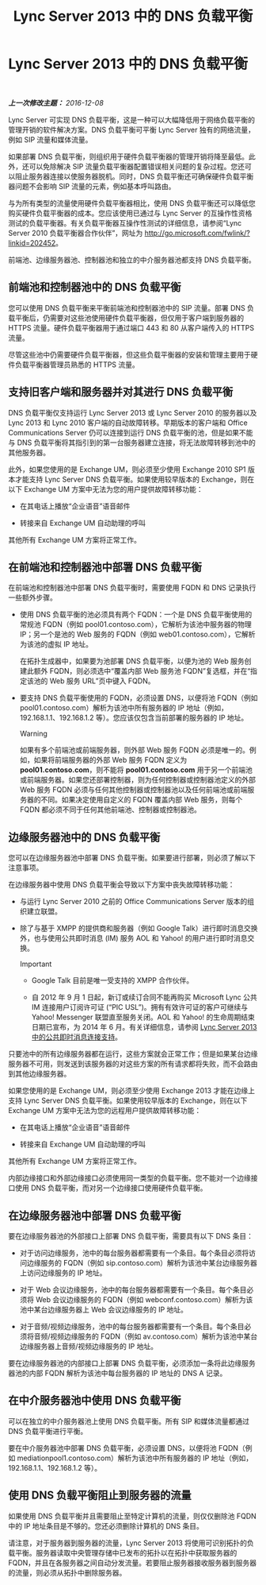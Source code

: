 ﻿---
title: Lync Server 2013 中的 DNS 负载平衡
TOCTitle: Lync Server 2013 中的 DNS 负载平衡
ms:assetid: 7ed0ed20-33ad-4253-926d-21d392590ae7
ms:mtpsurl: https://technet.microsoft.com/zh-cn/library/Gg398634(v=OCS.15)
ms:contentKeyID: 49313389
ms.date: 12/10/2016
mtps_version: v=OCS.15
ms.translationtype: HT
---

# Lync Server 2013 中的 DNS 负载平衡

 

_**上一次修改主题：** 2016-12-08_

Lync Server 可实现 DNS 负载平衡，这是一种可以大幅降低用于网络负载平衡的管理开销的软件解决方案。DNS 负载平衡可平衡 Lync Server 独有的网络流量，例如 SIP 流量和媒体流量。

如果部署 DNS 负载平衡，则组织用于硬件负载平衡器的管理开销将降至最低。此外，还可以免除解决 SIP 流量负载平衡器配置错误相关问题的复杂过程。您还可以阻止服务器连接以使服务器脱机。同时，DNS 负载平衡还可确保硬件负载平衡器问题不会影响 SIP 流量的元素，例如基本呼叫路由。

与为所有类型的流量使用硬件负载平衡器相比，使用 DNS 负载平衡还可以降低您购买硬件负载平衡器的成本。您应该使用已通过与 Lync Server 的互操作性资格测试的负载平衡器。有关负载平衡器互操作性测试的详细信息，请参阅“Lync Server 2010 负载平衡器合作伙伴”，网址为 <http://go.microsoft.com/fwlink/?linkid=202452>。

前端池、边缘服务器池、控制器池和独立的中介服务器池都支持 DNS 负载平衡。

## 前端池和控制器池中的 DNS 负载平衡

您可以使用 DNS 负载平衡来平衡前端池和控制器池中的 SIP 流量。部署 DNS 负载平衡后，仍需要对这些池使用硬件负载平衡器，但仅用于客户端到服务器的 HTTPS 流量。硬件负载平衡器用于通过端口 443 和 80 从客户端传入的 HTTPS 流量。

尽管这些池中仍需要硬件负载平衡器，但这些负载平衡器的安装和管理主要用于硬件负载平衡器管理员熟悉的 HTTPS 流量。

## 支持旧客户端和服务器并对其进行 DNS 负载平衡

DNS 负载平衡仅支持运行 Lync Server 2013 或 Lync Server 2010 的服务器以及 Lync 2013 和 Lync 2010 客户端的自动故障转移。早期版本的客户端和 Office Communications Server 仍可以连接到运行 DNS 负载平衡的池，但是如果不能与 DNS 负载平衡将其指引到的第一台服务器建立连接，将无法故障转移到池中的其他服务器。

此外，如果您使用的是 Exchange UM，则必须至少使用 Exchange 2010 SP1 版本才能支持 Lync Server DNS 负载平衡。如果使用较早版本的 Exchange，则在以下 Exchange UM 方案中无法为您的用户提供故障转移功能：

  - 在其电话上播放“企业语音”语音邮件

  - 转接来自 Exchange UM 自动助理的呼叫

其他所有 Exchange UM 方案将正常工作。

## 在前端池和控制器池中部署 DNS 负载平衡

在前端池和控制器池中部署 DNS 负载平衡时，需要使用 FQDN 和 DNS 记录执行一些额外步骤。

  - 使用 DNS 负载平衡的池必须具有两个 FQDN：一个是 DNS 负载平衡使用的常规池 FQDN（例如 pool01.contoso.com），它解析为该池中服务器的物理 IP；另一个是池的 Web 服务的 FQDN（例如 web01.contoso.com），它解析为该池的虚拟 IP 地址。
    
    在拓扑生成器中，如果要为池部署 DNS 负载平衡，以便为池的 Web 服务创建此额外 FQDN，则必须选中“覆盖内部 Web 服务池 FQDN”复选框，并在“指定该池的 Web 服务 URL”页中键入 FQDN。

  - 要支持 DNS 负载平衡使用的 FQDN，必须设置 DNS，以便将池 FQDN（例如 pool01.contoso.com）解析为该池中所有服务器的 IP 地址（例如，192.168.1.1、192.168.1.2 等）。您应该仅包含当前部署的服务器的 IP 地址。
    
    > [!WARNING]
    > 如果有多个前端池或前端服务器，则外部 Web 服务 FQDN 必须是唯一的。例如，如果将前端服务器的外部 Web 服务 FQDN 定义为 <strong>pool01.contoso.com</strong>，则不能将 <strong>pool01.contoso.com</strong> 用于另一个前端池或前端服务器。如果您还部署控制器，则为任何控制器或控制器池定义的外部 Web 服务 FQDN 必须与任何其他控制器或控制器池以及任何前端池或前端服务器的不同。如果决定使用自定义的 FQDN 覆盖内部 Web 服务，则每个 FQDN 都必须不同于任何其他前端池、控制器或控制器池。


## 边缘服务器池中的 DNS 负载平衡

您可以在边缘服务器池中部署 DNS 负载平衡。如果要进行部署，则必须了解以下注意事项。

在边缘服务器中使用 DNS 负载平衡会导致以下方案中丧失故障转移功能：

  - 与运行 Lync Server 2010 之前的 Office Communications Server 版本的组织建立联盟。

  - 除了与基于 XMPP 的提供商和服务器（例如 Google Talk）进行即时消息交换外，也与使用公共即时消息 (IM) 服务 AOL 和 Yahoo\! 的用户进行即时消息交换。
    
    > [!IMPORTANT]  
	> <ul>
    > <li><p>Google Talk 目前是唯一受支持的 XMPP 合作伙伴。</p></li>
    > <li><p>自 2012 年 9 月 1 日起，新订或续订合同不能再购买 Microsoft Lync 公共 IM 连接用户订阅许可证 (“PIC USL”)。拥有有效许可证的客户可继续与 Yahoo! Messenger 联盟直至服务关闭。AOL 和 Yahoo! 的生命周期结束日期已宣布，为 2014 年 6 月。有关详细信息，请参阅 <a href="lync-server-2013-support-for-public-instant-messenger-connectivity.md">Lync Server 2013 中的公共即时消息连接支持</a>。</p></li>
    > </ul>

只要池中的所有边缘服务器都在运行，这些方案就会正常工作；但是如果某台边缘服务器不可用，则发送到该服务器的对这些方案的所有请求都将失败，而不会路由到其他边缘服务器。

如果您使用的是 Exchange UM，则必须至少使用 Exchange 2013 才能在边缘上支持 Lync Server DNS 负载平衡。如果使用较早版本的 Exchange，则在以下 Exchange UM 方案中无法为您的远程用户提供故障转移功能：

  - 在其电话上播放“企业语音”语音邮件

  - 转接来自 Exchange UM 自动助理的呼叫

其他所有 Exchange UM 方案将正常工作。

内部边缘接口和外部边缘接口必须使用同一类型的负载平衡。您不能对一个边缘接口使用 DNS 负载平衡，而对另一个边缘接口使用硬件负载平衡。

## 在边缘服务器池中部署 DNS 负载平衡

要在边缘服务器池的外部接口上部署 DNS 负载平衡，需要具有以下 DNS 条目：

  - 对于访问边缘服务，池中的每台服务器都需要有一个条目。每个条目必须将访问边缘服务的 FQDN（例如 sip.contoso.com）解析为该池中某台边缘服务器上访问边缘服务的 IP 地址。

  - 对于 Web 会议边缘服务，池中的每台服务器都需要有一个条目。每个条目必须将 Web 会议边缘服务的 FQDN（例如 webconf.contoso.com）解析为该池中某台边缘服务器上 Web 会议边缘服务的 IP 地址。

  - 对于音频/视频边缘服务，池中的每台服务器都需要有一个条目。每个条目必须将音频/视频边缘服务的 FQDN（例如 av.contoso.com）解析为该池中某台边缘服务器上音频/视频边缘服务的 IP 地址。

要在边缘服务器池的内部接口上部署 DNS 负载平衡，必须添加一条将此边缘服务器池的内部 FQDN 解析为该池中每台服务器的 IP 地址的 DNS A 记录。

## 在中介服务器池中使用 DNS 负载平衡

可以在独立的中介服务器池上使用 DNS 负载平衡。所有 SIP 和媒体流量都通过 DNS 负载平衡进行平衡。

要在中介服务器池中部署 DNS 负载平衡，必须设置 DNS，以便将池 FQDN（例如 mediationpool1.contoso.com）解析为该池中所有服务器的 IP 地址（例如，192.168.1.1、192.168.1.2 等）。

## 使用 DNS 负载平衡阻止到服务器的流量

如果使用 DNS 负载平衡并且需要阻止至特定计算机的流量，则仅仅删除池 FQDN 中的 IP 地址条目是不够的。您还必须删除计算机的 DNS 条目。

请注意，对于服务器到服务器的流量，Lync Server 2013 将使用可识别拓扑的负载平衡。服务器读取中央管理存储中已发布的拓扑以在拓扑中获取服务器的 FQDN，并且在各服务器之间自动分发流量。若要阻止服务器接收服务器到服务器的流量，则必须从拓扑中删除服务器。

